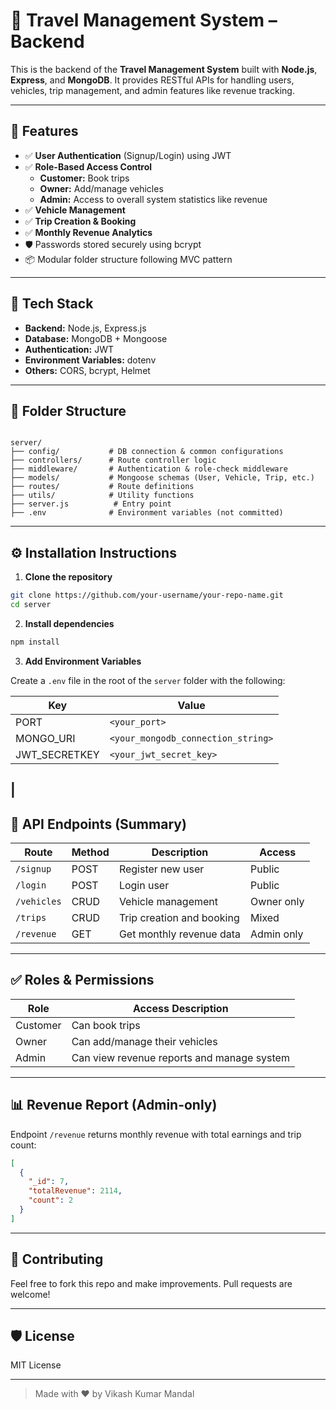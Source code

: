# 🚗 Travel Management System – Backend

This is the backend of the **Travel Management System** built with **Node.js**, **Express**, and **MongoDB**. It provides RESTful APIs for handling users, vehicles, trip management, and admin features like revenue tracking.

---

## 🚀 Features

- ✅ **User Authentication** (Signup/Login) using JWT
- ✅ **Role-Based Access Control**
  - **Customer:** Book trips
  - **Owner:** Add/manage vehicles
  - **Admin:** Access to overall system statistics like revenue
- ✅ **Vehicle Management**
- ✅ **Trip Creation & Booking**
- ✅ **Monthly Revenue Analytics**
- 🛡️ Passwords stored securely using bcrypt
- 📦 Modular folder structure following MVC pattern

---

## 🔧 Tech Stack

- **Backend:** Node.js, Express.js
- **Database:** MongoDB + Mongoose
- **Authentication:** JWT
- **Environment Variables:** dotenv
- **Others:** CORS, bcrypt, Helmet

---

## 📁 Folder Structure

```

server/
├── config/           # DB connection & common configurations
├── controllers/      # Route controller logic
├── middleware/       # Authentication & role-check middleware
├── models/           # Mongoose schemas (User, Vehicle, Trip, etc.)
├── routes/           # Route definitions
├── utils/            # Utility functions
├── server.js          # Entry point
├── .env              # Environment variables (not committed)

````

---

## ⚙️ Installation Instructions

1. **Clone the repository**
```bash
git clone https://github.com/your-username/your-repo-name.git
cd server
````

2. **Install dependencies**

```bash
npm install
```

3. **Add Environment Variables**

Create a `.env` file in the root of the `server` folder with the following:

| Key            | Value                              |
| -------------- | ---------------------------------- |
| PORT           | `<your_port>`                      |
| MONGO_URI     | `<your_mongodb_connection_string>` |
| JWT_SECRETKEY | `<your_jwt_secret_key>`            |
|
---

## 📮 API Endpoints (Summary)

| Route       | Method | Description               | Access     |
| ----------- | ------ | ------------------------- | ---------- |
| `/signup`   | POST   | Register new user         | Public     |
| `/login`    | POST   | Login user                | Public     |
| `/vehicles` | CRUD   | Vehicle management        | Owner only |
| `/trips`    | CRUD   | Trip creation and booking | Mixed      |
| `/revenue`  | GET    | Get monthly revenue data  | Admin only |

---

## ✅ Roles & Permissions

| Role     | Access Description                         |
| -------- | ------------------------------------------ |
| Customer | Can book trips                             |
| Owner    | Can add/manage their vehicles              |
| Admin    | Can view revenue reports and manage system |

---

## 📊 Revenue Report (Admin-only)

Endpoint `/revenue` returns monthly revenue with total earnings and trip count:

```json
[
  {
    "_id": 7,
    "totalRevenue": 2114,
    "count": 2
  }
]
```

---

## 🤝 Contributing

Feel free to fork this repo and make improvements. Pull requests are welcome!

---

## 🛡️ License

MIT License

---

> Made with ❤️ by Vikash Kumar Mandal

```

